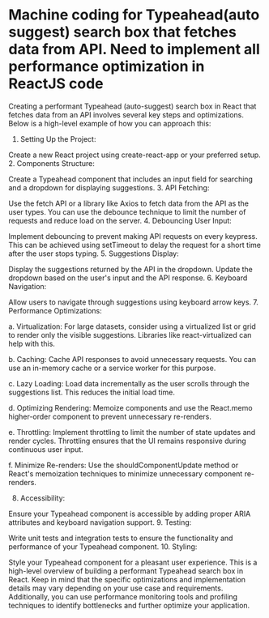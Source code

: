 # Machine coding for Typeahead(auto suggest) search box that fetches data from API. Need to implement all performance optimization in ReactJS code

Creating a performant Typeahead (auto-suggest) search box in React that fetches data from an API involves several key steps and optimizations. Below is a high-level example of how you can approach this:

1. Setting Up the Project:

Create a new React project using create-react-app or your preferred setup. 2. Components Structure:

Create a Typeahead component that includes an input field for searching and a dropdown for displaying suggestions. 3. API Fetching:

Use the fetch API or a library like Axios to fetch data from the API as the user types. You can use the debounce technique to limit the number of requests and reduce load on the server. 4. Debouncing User Input:

Implement debouncing to prevent making API requests on every keypress. This can be achieved using setTimeout to delay the request for a short time after the user stops typing. 5. Suggestions Display:

Display the suggestions returned by the API in the dropdown. Update the dropdown based on the user's input and the API response. 6. Keyboard Navigation:

Allow users to navigate through suggestions using keyboard arrow keys. 7. Performance Optimizations:

a. Virtualization: For large datasets, consider using a virtualized list or grid to render only the visible suggestions. Libraries like react-virtualized can help with this.

b. Caching: Cache API responses to avoid unnecessary requests. You can use an in-memory cache or a service worker for this purpose.

c. Lazy Loading: Load data incrementally as the user scrolls through the suggestions list. This reduces the initial load time.

d. Optimizing Rendering: Memoize components and use the React.memo higher-order component to prevent unnecessary re-renders.

e. Throttling: Implement throttling to limit the number of state updates and render cycles. Throttling ensures that the UI remains responsive during continuous user input.

f. Minimize Re-renders: Use the shouldComponentUpdate method or React's memoization techniques to minimize unnecessary component re-renders.

8. Accessibility:

Ensure your Typeahead component is accessible by adding proper ARIA attributes and keyboard navigation support. 9. Testing:

Write unit tests and integration tests to ensure the functionality and performance of your Typeahead component. 10. Styling:

Style your Typeahead component for a pleasant user experience.
This is a high-level overview of building a performant Typeahead search box in React. Keep in mind that the specific optimizations and implementation details may vary depending on your use case and requirements. Additionally, you can use performance monitoring tools and profiling techniques to identify bottlenecks and further optimize your application.
